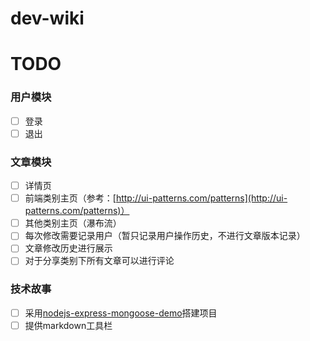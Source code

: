dev-wiki
========



# TODO
### 用户模块
- [ ] 登录
- [ ] 退出

### 文章模块
- [ ] 详情页
- [ ] 前端类别主页（参考：[http://ui-patterns.com/patterns](http://ui-patterns.com/patterns)）
- [ ] 其他类别主页（瀑布流）
- [ ] 每次修改需要记录用户（暂只记录用户操作历史，不进行文章版本记录）
- [ ] 文章修改历史进行展示
- [ ] 对于分享类别下所有文章可以进行评论

### 技术故事
- [ ] 采用[nodejs-express-mongoose-demo](https://github.com/madhums/nodejs-express-mongoose-demo)搭建项目
- [ ] 提供markdown工具栏
